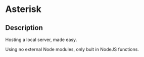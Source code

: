 # Asterisk

## Description

Hosting a local server, made easy.

Using no external Node modules, only bult in NodeJS functions.
